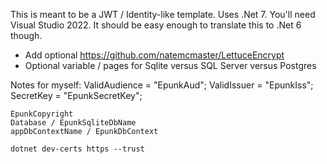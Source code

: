This is meant to be a JWT / Identity-like template.
Uses .Net 7. You'll need Visual Studio 2022. It should be easy enough to translate this to .Net 6 though.

- Add optional https://github.com/natemcmaster/LettuceEncrypt  
- Optional variable / pages for Sqlite versus SQL Server versus Postgres


Notes for myself:
    ValidAudience = "EpunkAud";
    ValidIssuer = "EpunkIss";
    SecretKey = "EpunkSecretKey";

    EpunkCopyright
    Database / EpunkSqliteDbName
    appDbContextName / EpunkDbContext

    dotnet dev-certs https --trust